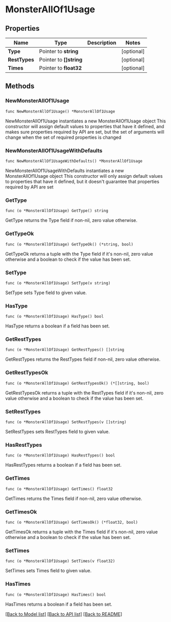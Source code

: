# MonsterAllOf1Usage

## Properties

Name | Type | Description | Notes
------------ | ------------- | ------------- | -------------
**Type** | Pointer to **string** |  | [optional] 
**RestTypes** | Pointer to **[]string** |  | [optional] 
**Times** | Pointer to **float32** |  | [optional] 

## Methods

### NewMonsterAllOf1Usage

`func NewMonsterAllOf1Usage() *MonsterAllOf1Usage`

NewMonsterAllOf1Usage instantiates a new MonsterAllOf1Usage object
This constructor will assign default values to properties that have it defined,
and makes sure properties required by API are set, but the set of arguments
will change when the set of required properties is changed

### NewMonsterAllOf1UsageWithDefaults

`func NewMonsterAllOf1UsageWithDefaults() *MonsterAllOf1Usage`

NewMonsterAllOf1UsageWithDefaults instantiates a new MonsterAllOf1Usage object
This constructor will only assign default values to properties that have it defined,
but it doesn't guarantee that properties required by API are set

### GetType

`func (o *MonsterAllOf1Usage) GetType() string`

GetType returns the Type field if non-nil, zero value otherwise.

### GetTypeOk

`func (o *MonsterAllOf1Usage) GetTypeOk() (*string, bool)`

GetTypeOk returns a tuple with the Type field if it's non-nil, zero value otherwise
and a boolean to check if the value has been set.

### SetType

`func (o *MonsterAllOf1Usage) SetType(v string)`

SetType sets Type field to given value.

### HasType

`func (o *MonsterAllOf1Usage) HasType() bool`

HasType returns a boolean if a field has been set.

### GetRestTypes

`func (o *MonsterAllOf1Usage) GetRestTypes() []string`

GetRestTypes returns the RestTypes field if non-nil, zero value otherwise.

### GetRestTypesOk

`func (o *MonsterAllOf1Usage) GetRestTypesOk() (*[]string, bool)`

GetRestTypesOk returns a tuple with the RestTypes field if it's non-nil, zero value otherwise
and a boolean to check if the value has been set.

### SetRestTypes

`func (o *MonsterAllOf1Usage) SetRestTypes(v []string)`

SetRestTypes sets RestTypes field to given value.

### HasRestTypes

`func (o *MonsterAllOf1Usage) HasRestTypes() bool`

HasRestTypes returns a boolean if a field has been set.

### GetTimes

`func (o *MonsterAllOf1Usage) GetTimes() float32`

GetTimes returns the Times field if non-nil, zero value otherwise.

### GetTimesOk

`func (o *MonsterAllOf1Usage) GetTimesOk() (*float32, bool)`

GetTimesOk returns a tuple with the Times field if it's non-nil, zero value otherwise
and a boolean to check if the value has been set.

### SetTimes

`func (o *MonsterAllOf1Usage) SetTimes(v float32)`

SetTimes sets Times field to given value.

### HasTimes

`func (o *MonsterAllOf1Usage) HasTimes() bool`

HasTimes returns a boolean if a field has been set.


[[Back to Model list]](../README.md#documentation-for-models) [[Back to API list]](../README.md#documentation-for-api-endpoints) [[Back to README]](../README.md)


